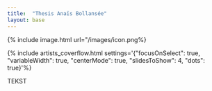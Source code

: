 ```yaml
---
title:  "Thesis Anaïs Bollansée"
layout: base
---
```


<div class="content" markdown="1">

{% include image.html url="/images/icon.png%}
</div>

{% include artists_coverflow.html settings='{"focusOnSelect": true, "variableWidth": true, "centerMode": true, "slidesToShow": 4, "dots": true}'%}

<div class="content" markdown="1">

TEKST

</div>